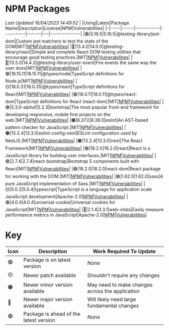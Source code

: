 # NPM Packages
*Last Updated 16/04/2023 14:49:52*
| |Using|Latest|Package Name|Description|License|NPM|Vulnerabilities|
|-|-----|------|------------|-----------|-------|---|---------------|
|🟢|5.16.5|5.16.5|@testing-library/jest-dom|Custom jest matchers to test the state of the DOM|MIT|[NPM](https://www.npmjs.com/package/@testing-library/jest-dom)|[Vulnerabilities](https://security.snyk.io/package/npm/@testing-library/jest-dom)|
|🔴|13.4.0|14.0.0|@testing-library/react|Simple and complete React DOM testing utilities that encourage good testing practices.|MIT|[NPM](https://www.npmjs.com/package/@testing-library/react)|[Vulnerabilities](https://security.snyk.io/package/npm/@testing-library/react)|
|🔴|13.5.0|14.4.3|@testing-library/user-event|Fire events the same way the user does|MIT|[NPM](https://www.npmjs.com/package/@testing-library/user-event)|[Vulnerabilities](https://security.snyk.io/package/npm/@testing-library/user-event)|
|🟢|18.15.11|18.15.11|@types/node|TypeScript definitions for Node.js|MIT|[NPM](https://www.npmjs.com/package/@types/node)|[Vulnerabilities](https://security.snyk.io/package/npm/@types/node)|
|🟡|18.0.31|18.0.35|@types/react|TypeScript definitions for React|MIT|[NPM](https://www.npmjs.com/package/@types/react)|[Vulnerabilities](https://security.snyk.io/package/npm/@types/react)|
|🟢|18.0.11|18.0.11|@types/react-dom|TypeScript definitions for React (react-dom)|MIT|[NPM](https://www.npmjs.com/package/@types/react-dom)|[Vulnerabilities](https://security.snyk.io/package/npm/@types/react-dom)|
|🟣|5.3.0-alpha1|5.2.3|bootstrap|The most popular front-end framework for developing responsive, mobile first projects on the web.|MIT|[NPM](https://www.npmjs.com/package/bootstrap)|[Vulnerabilities](https://security.snyk.io/package/npm/bootstrap)|
|🟠|8.37.0|8.38.0|eslint|An AST-based pattern checker for JavaScript.|MIT|[NPM](https://www.npmjs.com/package/eslint)|[Vulnerabilities](https://security.snyk.io/package/npm/eslint)|
|🟠|13.2.4|13.3.0|eslint-config-next|ESLint configuration used by NextJS.|MIT|[NPM](https://www.npmjs.com/package/eslint-config-next)|[Vulnerabilities](https://security.snyk.io/package/npm/eslint-config-next)|
|🟠|13.2.4|13.3.0|next|The React Framework|MIT|[NPM](https://www.npmjs.com/package/next)|[Vulnerabilities](https://security.snyk.io/package/npm/next)|
|🟢|18.2.0|18.2.0|react|React is a JavaScript library for building user interfaces.|MIT|[NPM](https://www.npmjs.com/package/react)|[Vulnerabilities](https://security.snyk.io/package/npm/react)|
|🟢|2.7.4|2.7.4|react-bootstrap|Bootstrap 5 components built with React|MIT|[NPM](https://www.npmjs.com/package/react-bootstrap)|[Vulnerabilities](https://security.snyk.io/package/npm/react-bootstrap)|
|🟢|18.2.0|18.2.0|react-dom|React package for working with the DOM.|MIT|[NPM](https://www.npmjs.com/package/react-dom)|[Vulnerabilities](https://security.snyk.io/package/npm/react-dom)|
|🟢|1.62.0|1.62.0|sass|A pure JavaScript implementation of Sass.|MIT|[NPM](https://www.npmjs.com/package/sass)|[Vulnerabilities](https://security.snyk.io/package/npm/sass)|
|🟡|5.0.2|5.0.4|typescript|TypeScript is a language for application scale JavaScript development|Apache-2.0|[NPM](https://www.npmjs.com/package/typescript)|[Vulnerabilities](https://security.snyk.io/package/npm/typescript)|
|🟢|4.0.4|4.0.4|universal-cookie|Universal cookies for JavaScript|MIT|[NPM](https://www.npmjs.com/package/universal-cookie)|[Vulnerabilities](https://security.snyk.io/package/npm/universal-cookie)|
|🔴|2.1.4|3.3.1|web-vitals|Easily measure performance metrics in JavaScript|Apache-2.0|[NPM](https://www.npmjs.com/package/web-vitals)|[Vulnerabilities](https://security.snyk.io/package/npm/web-vitals)|

# Key
|Icon|Description                           |Work Required To Update                        |
|----|--------------------------------------|-----------------------------------------------|
|🟢  |Package is on latest version          |*None*                                         |
|🟡  |Newer patch available                 |Shouldn't require any changes                  |
|🟠  |Newer minor version available         |May need to make changes across the application|
|🔴  |Newer major version available         |Will likely need large fundamental changes     |
|🟣  |Package is ahead of the latest version|*None*                                         |
